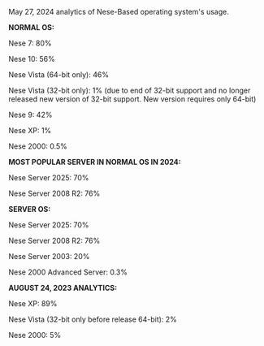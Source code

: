 May 27, 2024 analytics of Nese-Based operating system's usage. 

**NORMAL OS:**

Nese 7: 80%

Nese 10: 56%

Nese Vista (64-bit only): 46%

Nese Vista (32-bit only): 1% (due to end of 32-bit support and no longer released new version of 32-bit support. New version requires only 64-bit)

Nese 9: 42%

Nese XP: 1%

Nese 2000: 0.5%

**MOST POPULAR SERVER IN NORMAL OS IN 2024:**

Nese Server 2025: 70%

Nese Server 2008 R2: 76%

**SERVER OS:**

Nese Server 2025: 70%

Nese Server 2008 R2: 76%

Nese Server 2003: 20%

Nese 2000 Advanced Server: 0.3%

**AUGUST 24, 2023 ANALYTICS:**

Nese XP: 89%

Nese Vista (32-bit only before release 64-bit): 2%

Nese 2000: 5%
